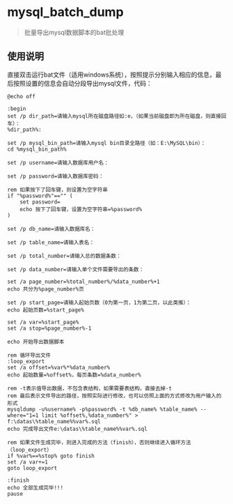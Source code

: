 # mysql_batch_dump
> 批量导出mysql数据脚本的bat批处理

## 使用说明

直接双击运行bat文件（适用windows系统），按照提示分别输入相应的信息，最后按照设置的信息会自动分段导出mysql文件，代码：

	@echo off

    :begin
    set /p dir_path=请输入mysql所在磁盘路径如:e，（如果当前磁盘即为所在磁盘，则直接回车）：
    %dir_path%:
    
    set /p mysql_bin_path=请输入mysql bin目录全路径（如：E:\MySQL\bin）：
    cd %mysql_bin_path%
    
    set /p username=请输入数据库用户名：
    
    set /p password=请输入数据库密码：
    
    rem 如果按下了回车键，则设置为空字符串
    if "%password%"=="" (
    	set password= 
    	echo 按下了回车键，设置为空字符串=%password% 
    )
    
    set /p db_name=请输入数据库名：
    
    set /p table_name=请输入表名：
    
    set /p total_number=请输入总的数据条数：
    
    set /p data_number=请输入单个文件需要导出的条数：
    
    set /a page_number=%total_number%/%data_number%+1
    echo 共分为%page_number%页
    
    set /p start_page=请输入起始页数（0为第一页，1为第二页，以此类推）：
    echo 起始页数=%start_page%
    
    set /a var=%start_page%
    set /a stop=%page_number%-1
    
    echo 开始导出数据脚本
    
    rem 循环导出文件
    :loop_export
    set /a offset=%var%*%data_number%
    echo 起始数量=%offset%，每页条数=%data_number%
    
    rem -t表示值导出数据，不包含表结构，如果需要表结构，直接去掉-t
    rem 最后表示文件导出的路径，按照实际进行修改，也可以仿照上面的方式修改为用户输入的形式
    mysqldump -u%username% -p%password% -t %db_name% %table_name% --where="1=1 limit %offset%,%data_number%" > f:\datas\%table_name%%var%.sql
    echo 完成导出文件e:\datas\%table_name%%var%.sql
    
    rem 如果文件生成完毕，则进入完成的方法（finish），否则继续进入循环方法（loop_export）
    if %var%==%stop% goto finish
    set /a var+=1
    goto loop_export
    
    :finish
    echo 全部生成完毕!!!
    pause





